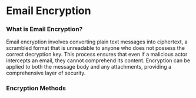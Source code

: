 # Email Encryption
### **What is Email Encryption?**

Email encryption involves converting plain text messages into ciphertext, a scrambled format that is unreadable to anyone who does not possess the correct decryption key. This process ensures that even if a malicious actor intercepts an email, they cannot comprehend its content. Encryption can be applied to both the message body and any attachments, providing a comprehensive layer of security.

### Encryption Methods
<!--stackedit_data:
eyJoaXN0b3J5IjpbLTY2MzgxODgzXX0=
-->